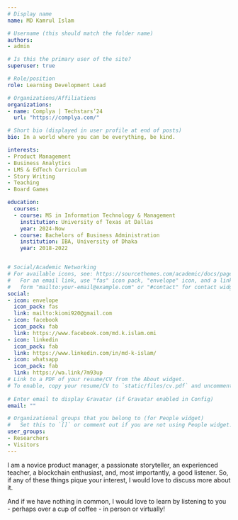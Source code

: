 ```yaml
---
# Display name
name: MD Kamrul Islam

# Username (this should match the folder name)
authors:
- admin

# Is this the primary user of the site?
superuser: true

# Role/position
role: Learning Development Lead

# Organizations/Affiliations
organizations:
- name: Complya | Techstars‘24
  url: "https://complya.com/"

# Short bio (displayed in user profile at end of posts)
bio: In a world where you can be everything, be kind.

interests:
- Product Management 
- Business Analytics
- LMS & EdTech Curriculum
- Story Writing
- Teaching
- Board Games

education:
  courses:
  - course: MS in Information Technology & Management
    institution: University of Texas at Dallas
    year: 2024-Now
  - course: Bachelors of Business Administration
    institution: IBA, University of Dhaka
    year: 2018-2022


# Social/Academic Networking
# For available icons, see: https://sourcethemes.com/academic/docs/page-builder/#icons
#   For an email link, use "fas" icon pack, "envelope" icon, and a link in the
#   form "mailto:your-email@example.com" or "#contact" for contact widget.
social:
- icon: envelope
  icon_pack: fas
  link: mailto:kiomi920@gmail.com
- icon: facebook
  icon_pack: fab
  link: https://www.facebook.com/md.k.islam.omi    
- icon: linkedin
  icon_pack: fab
  link: https://www.linkedin.com/in/md-k-islam/
- icon: whatsapp
  icon_pack: fab
  link: https://wa.link/7m93up 
# Link to a PDF of your resume/CV from the About widget.
# To enable, copy your resume/CV to `static/files/cv.pdf` and uncomment the lines below.
  
# Enter email to display Gravatar (if Gravatar enabled in Config)
email: ""

# Organizational groups that you belong to (for People widget)
#   Set this to `[]` or comment out if you are not using People widget.
user_groups:
- Researchers
- Visitors
---
```


I am a novice product manager, a passionate storyteller, an experienced teacher, a blockchain enthusiast, and, most importantly, a good listener. So, if any of these things pique your interest, I would love to discuss more about it. 

And if we have nothing in common, I would love to learn by listening to you - perhaps over a cup of coffee - in person or virtually! 
